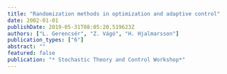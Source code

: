 ```yaml
---
title: "Randomization methods in optimization and adaptive control"
date: 2002-01-01
publishDate: 2019-05-31T08:05:20.519623Z
authors: ["L. Gerencsér", "Z. Vágó", "H. Hjalmarsson"]
publication_types: ["6"]
abstract: ""
featured: false
publication: "* Stochastic Theory and Control Workshop*"
---
```


